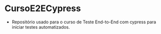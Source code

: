 # CursoE2ECypress

- Repositório usado para o curso de Teste End-to-End com cypress para iniciar testes automatizados.

